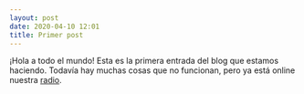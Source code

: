```yaml
---
layout: post
date: 2020-04-10 12:01
title: Primer post
---
```

¡Hola a todo el mundo! Esta es la primera entrada del blog que estamos haciendo. Todavía hay muchas cosas que no funcionan, pero ya está online nuestra [radio](fm).




